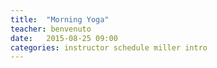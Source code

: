 ```yaml
---
title:  "Morning Yoga"
teacher: benvenuto
date:   2015-08-25 09:00
categories: instructor schedule miller intro
---
```

